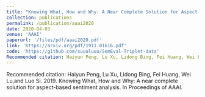 ```yaml
---
title: "Knowing What, How and Why: A Near Complete Solution for Aspect-based Sentiment Analysis"
collection: publications
permalink: /publication/aaai2020
date: 2020-04-03
venue: 'AAAI'
paperurl: '/files/pdf/aaai2020.pdf'
link: 'https://arxiv.org/pdf/1911.01616.pdf'
code: 'https://github.com/xuuuluuu/SemEval-Triplet-data'
Recommended citation: Haiyun Peng, Lu Xu, Lidong Bing, Fei Huang, Wei Lu,and  Luo  Si.  2019.   Knowing  What,  How  and  Why: A near complete solution for aspect-based sentiment analysis. In Proceedings of AAAI.
---
```

Recommended citation: Haiyun Peng, Lu Xu, Lidong Bing, Fei Huang, Wei Lu,and  Luo  Si.  2019.   Knowing  What,  How  and  Why: A near complete solution for aspect-based sentiment analysis. In Proceedings of AAAI.

